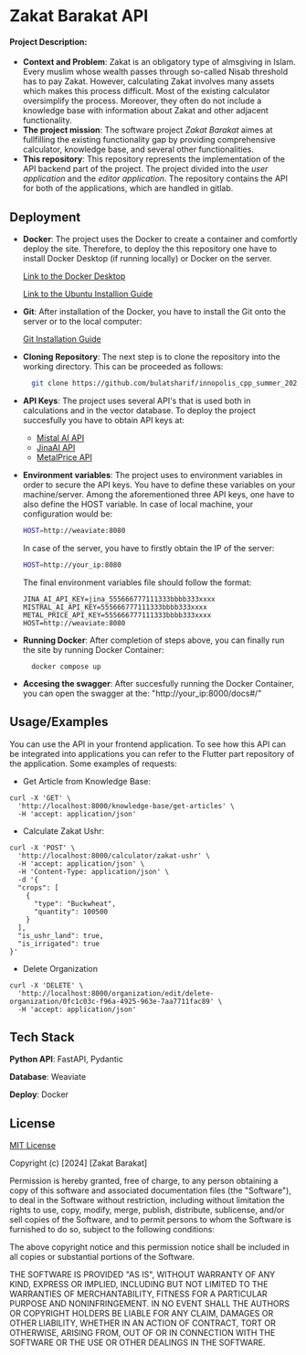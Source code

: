 
# Zakat Barakat API

#### **Project Description**:
- **Context and Problem**: Zakat is an obligatory type of almsgiving in Islam. Every muslim whose wealth passes through so-called Nisab threshold has to pay Zakat. However, calculating Zakat involves many assets which makes this process difficult. Most of the existing calculator oversimplify the process. Moreover, they often do not include a knowledge base with information about Zakat and other adjacent functionality. 
- **The project mission**: The software project *Zakat Barakat* aimes at fullfilling the existing functionality gap by providing comprehensive calculator, knowledge base, and several other functionalities.
- **This repository**: This repository represents the implementation of the API backend part of the project. The project divided into the *user application* and the *editor application*. The repository contains the API for both of the applications, which are handled in gitlab.






## Deployment

- **Docker**: The project uses the Docker to create a container and comfortly deploy the site. Therefore, to deploy the this repository one have to install Docker Desktop (if running locally) or Docker on the server.

  [Link to the Docker Desktop](https://www.docker.com/products/docker-desktop/)

  [Link to the Ubuntu Installion Guide](https://docs.docker.com/engine/install/ubuntu/)

- **Git**: After installation of the Docker, you have to install the Git onto the server or to the local computer:

  [Git Installation Guide](https://git-scm.com/book/en/v2/Getting-Started-Installing-Git)

- **Cloning Repository**: The next step is to clone the repository into the working directory. This can be proceeded as follows:
  ```bash
    git clone https://github.com/bulatsharif/innopolis_cpp_summer_2024.git
  ```

- **API Keys**: The project uses several API's that is used both in calculations and in the vector database. To deploy the project succesfully you have to obtain API keys at:
  - [Mistal AI API](https://mistral.ai/)
  - [JinaAI API](https://jina.ai/)
  - [MetalPrice API](https://metalpriceapi.com/)
- **Environment variables**: The project uses to environment variables in order to secure the API keys. You have to define these variables on your machine/server. Among the aforementioned three API keys, one have to also define the HOST variable. In case of local machine, your configuration would be: 
  ```bash
  HOST=http://weaviate:8080

  ```
  In case of the server, you have to firstly obtain the IP of the server:
  ```bash
  HOST=http://your_ip:8080
  ```
  The final environment variables file should follow the format:
  ```
  JINA_AI_API_KEY=jina_555666777111333bbbb333xxxx
  MISTRAL_AI_API_KEY=555666777111333bbbb333xxxx
  METAL_PRICE_API_KEY=555666777111333bbbb333xxxx
  HOST=http://weaviate:8080
  ```
- **Running Docker**: After completion of steps above, you can finally run the site by running Docker Container:
  ```
    docker compose up
  ```
- **Accesing the swagger**: After succesfully running the Docker Container, you can open the swagger at the: "http://your_ip:8000/docs#/"




## Usage/Examples


You can use the API in your frontend application. To see how this API can be integrated into applications you can refer to the Flutter part repository of the application. 
Some examples of requests:
- Get Article from Knowledge Base:
```
curl -X 'GET' \
  'http://localhost:8000/knowledge-base/get-articles' \
  -H 'accept: application/json'
```
- Calculate Zakat Ushr:
```
curl -X 'POST' \
  'http://localhost:8000/calculator/zakat-ushr' \
  -H 'accept: application/json' \
  -H 'Content-Type: application/json' \
  -d '{
  "crops": [
    {
      "type": "Buckwheat",
      "quantity": 100500
    }
  ],
  "is_ushr_land": true,
  "is_irrigated": true
}'
```
- Delete Organization
```
curl -X 'DELETE' \
  'http://localhost:8000/organization/edit/delete-organization/0fc1c03c-f96a-4925-963e-7aa7711fac89' \
  -H 'accept: application/json'
```
## Tech Stack

**Python API**: FastAPI, Pydantic

**Database**: Weaviate

**Deploy**: Docker


## License

[MIT License](https://choosealicense.com/licenses/mit/)

Copyright (c) [2024] [Zakat Barakat]

Permission is hereby granted, free of charge, to any person obtaining a copy
of this software and associated documentation files (the "Software"), to deal
in the Software without restriction, including without limitation the rights
to use, copy, modify, merge, publish, distribute, sublicense, and/or sell
copies of the Software, and to permit persons to whom the Software is
furnished to do so, subject to the following conditions:

The above copyright notice and this permission notice shall be included in all
copies or substantial portions of the Software.

THE SOFTWARE IS PROVIDED "AS IS", WITHOUT WARRANTY OF ANY KIND, EXPRESS OR
IMPLIED, INCLUDING BUT NOT LIMITED TO THE WARRANTIES OF MERCHANTABILITY,
FITNESS FOR A PARTICULAR PURPOSE AND NONINFRINGEMENT. IN NO EVENT SHALL THE
AUTHORS OR COPYRIGHT HOLDERS BE LIABLE FOR ANY CLAIM, DAMAGES OR OTHER
LIABILITY, WHETHER IN AN ACTION OF CONTRACT, TORT OR OTHERWISE, ARISING FROM,
OUT OF OR IN CONNECTION WITH THE SOFTWARE OR THE USE OR OTHER DEALINGS IN THE
SOFTWARE.

